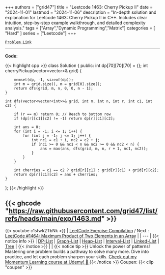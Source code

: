 
+++
authors = ["grid47"]
title = "Leetcode 1463: Cherry Pickup II"
date = "2024-11-01"
lastmod = "2024-11-06"
description = "In-depth solution and explanation for Leetcode 1463: Cherry Pickup II in C++. Includes clear intuition, step-by-step example walkthrough, and detailed complexity analysis."
tags = ["Array","Dynamic Programming","Matrix"]
categories = [
    "Hard"
]
series = ["Leetcode"]
+++



[`Problem Link`](https://leetcode.com/problems/cherry-pickup-ii/description/)

---
**Code:**

{{< highlight cpp >}}
class Solution {
public:
    int dp[70][70][70] = {};
    int cherryPickup(vector<vector<int>>& grid) {

        memset(dp, -1, sizeof(dp));
        int m = grid.size(), n = grid[0].size();
        return dfs(grid, m, n, 0, 0, n - 1);
    }

    int dfs(vector<vector<int>>& grid, int m, int n, int r, int c1, int c2) {

        if (r == m) return 0; // Reach to bottom row
        if (dp[r][c1][c2] != -1) return dp[r][c1][c2];

        int ans = 0;
        for (int i = -1; i <= 1; i++) {
            for (int j = -1; j <= 1; j++) {
                int nc1 = c1 + i, nc2 = c2 + j;
                if (nc1 >= 0 && nc1 < n && nc2 >= 0 && nc2 < n) {
                    ans = max(ans, dfs(grid, m, n, r + 1, nc1, nc2));
                }
            }
        }

        int cherries = c1 == c2 ? grid[r][c1] : grid[r][c1] + grid[r][c2];
        return dp[r][c1][c2] = ans + cherries;
    }
};
{{< /highlight >}}

{{< ghcode "https://raw.githubusercontent.com/grid47/list/refs/heads/main/exp/1463.md" >}}
---
{{< youtube c1stwk2TbNk >}}
| [LeetCode Exercise Compilation](https://grid47.xyz/leetcode/) / Next : [LeetCode #1464: Maximum Product of Two Elements in an Array](https://grid47.xyz/posts/leetcode-1464-maximum-product-of-two-elements-in-an-array-solution/) |
| --- |
{{< notice info >}}
| [DP-List](https://grid47.xyz/lists/dp/) | [Graph-List](https://grid47.xyz/lists/graph/) | [Heap-List](https://grid47.xyz/lists/heap/) | [Interval-List](https://grid47.xyz/lists/interval/) | [Linked-List](https://grid47.xyz/lists/ll/) | [Tree](https://grid47.xyz/lists/tree/) |
{{< /notice >}}
| |
{{< notice tip >}}
Unlock the power of patterns! Mastering one problem builds a pathway to solve many more. Dive into practice, and let each problem sharpen your skills. [Check out my Momentum Learning course at Udemy! 🚀 ](https://www.udemy.com/course/algorithms-and-data-structures-in-cpp/)
{{< /notice >}}
Coupen: {{< clip "coupen" >}}
